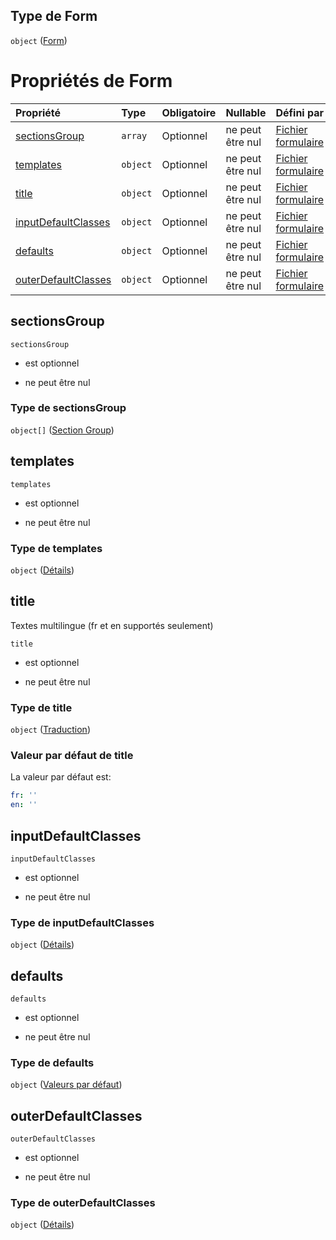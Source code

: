 ## Type de Form

`object` ([Form](frw-definitions-form.md))

# Propriétés de Form

| Propriété                                   | Type     | Obligatoire | Nullable         | Défini par                                                                                                                                   |
| :------------------------------------------ | :------- | :---------- | :--------------- | :------------------------------------------------------------------------------------------------------------------------------------------- |
| [sectionsGroup](#sectionsgroup)             | `array`  | Optionnel   | ne peut être nul | [Fichier formulaire](frw-definitions-form-properties-sectionsgroup.md "schemas/form#/definitions/Form/properties/sectionsGroup")             |
| [templates](#templates)                     | `object` | Optionnel   | ne peut être nul | [Fichier formulaire](frw-definitions-form-properties-templates.md "schemas/form#/definitions/Form/properties/templates")                     |
| [title](#title)                             | `object` | Optionnel   | ne peut être nul | [Fichier formulaire](frw-definitions-traduction.md "schemas/form#/definitions/Form/properties/title")                                        |
| [inputDefaultClasses](#inputdefaultclasses) | `object` | Optionnel   | ne peut être nul | [Fichier formulaire](frw-definitions-form-properties-inputdefaultclasses.md "schemas/form#/definitions/Form/properties/inputDefaultClasses") |
| [defaults](#defaults)                       | `object` | Optionnel   | ne peut être nul | [Fichier formulaire](frw-definitions-valeurs-par-défaut.md "schemas/form#/definitions/Form/properties/defaults")                             |
| [outerDefaultClasses](#outerdefaultclasses) | `object` | Optionnel   | ne peut être nul | [Fichier formulaire](frw-definitions-form-properties-outerdefaultclasses.md "schemas/form#/definitions/Form/properties/outerDefaultClasses") |

## sectionsGroup



`sectionsGroup`

*   est optionnel

*   ne peut être nul

### Type de sectionsGroup

`object[]` ([Section Group](frw-definitions-section-group.md))

## templates



`templates`

*   est optionnel

*   ne peut être nul

### Type de templates

`object` ([Détails](frw-definitions-form-properties-templates.md))

## title

Textes multilingue (fr et en supportés seulement)

`title`

*   est optionnel

*   ne peut être nul

### Type de title

`object` ([Traduction](frw-definitions-traduction.md))

### Valeur par défaut de title

La valeur par défaut est:

```yaml
fr: ''
en: ''

```

## inputDefaultClasses



`inputDefaultClasses`

*   est optionnel

*   ne peut être nul

### Type de inputDefaultClasses

`object` ([Détails](frw-definitions-form-properties-inputdefaultclasses.md))

## defaults



`defaults`

*   est optionnel

*   ne peut être nul

### Type de defaults

`object` ([Valeurs par défaut](frw-definitions-valeurs-par-défaut.md))

## outerDefaultClasses



`outerDefaultClasses`

*   est optionnel

*   ne peut être nul

### Type de outerDefaultClasses

`object` ([Détails](frw-definitions-form-properties-outerdefaultclasses.md))
